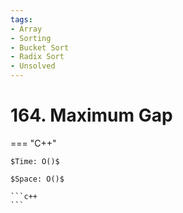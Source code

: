 ```yaml
---
tags:
- Array
- Sorting
- Bucket Sort
- Radix Sort
- Unsolved
---
```



# 164. Maximum Gap

=== "C++"

    $Time: O()$

    $Space: O()$

    ```c++
    ```